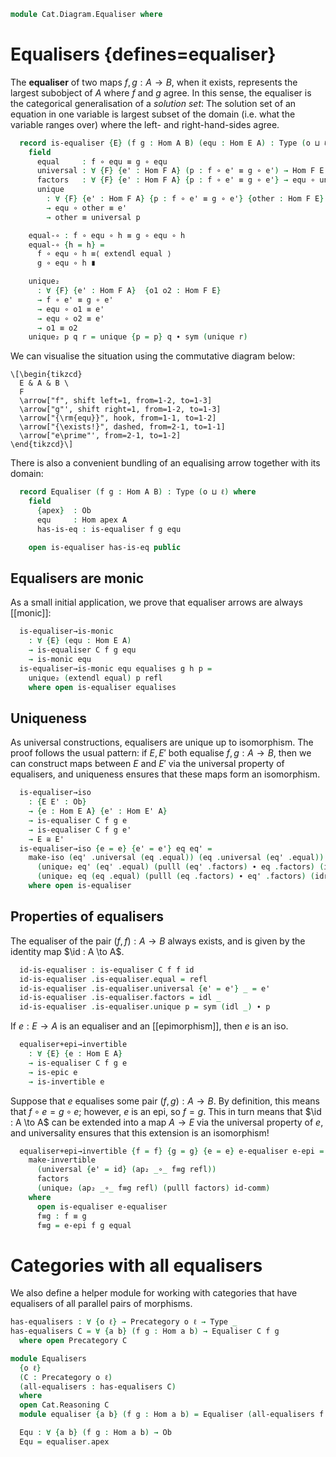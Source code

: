 <!--
```agda
open import Cat.Prelude

import Cat.Reasoning
```
-->

```agda
module Cat.Diagram.Equaliser where
```

<!--
```agda
module _ {o ℓ} (C : Precategory o ℓ) where
  open Cat.Reasoning C
  private variable
    A B : Ob
    f g h : Hom A B
```
-->

# Equalisers {defines=equaliser}

The **equaliser** of two maps $f, g : A \to B$, when it exists,
represents the largest subobject of $A$ where $f$ and $g$ agree. In this
sense, the equaliser is the categorical generalisation of a _solution
set_: The solution set of an equation in one variable is largest subset
of the domain (i.e. what the variable ranges over) where the left- and
right-hand-sides agree.

```agda
  record is-equaliser {E} (f g : Hom A B) (equ : Hom E A) : Type (o ⊔ ℓ) where
    field
      equal     : f ∘ equ ≡ g ∘ equ
      universal : ∀ {F} {e' : Hom F A} (p : f ∘ e' ≡ g ∘ e') → Hom F E
      factors   : ∀ {F} {e' : Hom F A} {p : f ∘ e' ≡ g ∘ e'} → equ ∘ universal p ≡ e'
      unique
        : ∀ {F} {e' : Hom F A} {p : f ∘ e' ≡ g ∘ e'} {other : Hom F E}
        → equ ∘ other ≡ e'
        → other ≡ universal p

    equal-∘ : f ∘ equ ∘ h ≡ g ∘ equ ∘ h
    equal-∘ {h = h} =
      f ∘ equ ∘ h ≡⟨ extendl equal ⟩
      g ∘ equ ∘ h ∎

    unique₂
      : ∀ {F} {e' : Hom F A}  {o1 o2 : Hom F E}
      → f ∘ e' ≡ g ∘ e'
      → equ ∘ o1 ≡ e'
      → equ ∘ o2 ≡ e'
      → o1 ≡ o2
    unique₂ p q r = unique {p = p} q ∙ sym (unique r)
```

We can visualise the situation using the commutative diagram below:

```{.quiver}
\[\begin{tikzcd}
  E & A & B \
  F
  \arrow["f", shift left=1, from=1-2, to=1-3]
  \arrow["g"', shift right=1, from=1-2, to=1-3]
  \arrow["{\rm{equ}}", hook, from=1-1, to=1-2]
  \arrow["{\exists!}", dashed, from=2-1, to=1-1]
  \arrow["e\prime"', from=2-1, to=1-2]
\end{tikzcd}\]
```

There is also a convenient bundling of an equalising arrow together with
its domain:

```agda
  record Equaliser (f g : Hom A B) : Type (o ⊔ ℓ) where
    field
      {apex}  : Ob
      equ     : Hom apex A
      has-is-eq : is-equaliser f g equ

    open is-equaliser has-is-eq public
```

## Equalisers are monic

As a small initial application, we prove that equaliser arrows are
always [[monic]]:

<!--
```agda
module _ {o ℓ} {C : Precategory o ℓ} where
  open Cat.Reasoning C
  private variable
    A B : Ob
    f g h : Hom A B
```
-->

```agda
  is-equaliser→is-monic
    : ∀ {E} (equ : Hom E A)
    → is-equaliser C f g equ
    → is-monic equ
  is-equaliser→is-monic equ equalises g h p =
    unique₂ (extendl equal) p refl
    where open is-equaliser equalises
```

## Uniqueness

As universal constructions, equalisers are unique up to isomorphism.
The proof follows the usual pattern: if $E, E'$ both equalise $f, g : A \to B$,
then we can construct maps between $E$ and $E'$ via the universal property
of equalisers, and uniqueness ensures that these maps form an isomorphism.

```agda
  is-equaliser→iso
    : {E E' : Ob}
    → {e : Hom E A} {e' : Hom E' A}
    → is-equaliser C f g e
    → is-equaliser C f g e'
    → E ≅ E'
  is-equaliser→iso {e = e} {e' = e'} eq eq' =
    make-iso (eq' .universal (eq .equal)) (eq .universal (eq' .equal))
      (unique₂ eq' (eq' .equal) (pulll (eq' .factors) ∙ eq .factors) (idr _))
      (unique₂ eq (eq .equal) (pulll (eq .factors) ∙ eq' .factors) (idr _))
    where open is-equaliser
```

## Properties of equalisers

The equaliser of the pair $(f, f) : A \to B$ always exists, and is given
by the identity map $\id : A \to A$.

```agda
  id-is-equaliser : is-equaliser C f f id
  id-is-equaliser .is-equaliser.equal = refl
  id-is-equaliser .is-equaliser.universal {e' = e'} _ = e'
  id-is-equaliser .is-equaliser.factors = idl _
  id-is-equaliser .is-equaliser.unique p = sym (idl _) ∙ p
```

If $e : E \to A$ is an equaliser and an [[epimorphism]], then $e$ is
an iso.

```agda
  equaliser+epi→invertible
    : ∀ {E} {e : Hom E A}
    → is-equaliser C f g e
    → is-epic e
    → is-invertible e
```

Suppose that $e$ equalises some pair $(f, g) : A \to B$. By definition,
this means that $f \circ e = g \circ e$; however, $e$ is an epi, so
$f = g$. This in turn means that $\id : A \to A$ can be extended into
a map $A \to E$ via the universal property of $e$, and universality
ensures that this extension is an isomorphism!

```agda
  equaliser+epi→invertible {f = f} {g = g} {e = e} e-equaliser e-epi =
    make-invertible
      (universal {e' = id} (ap₂ _∘_ f≡g refl))
      factors
      (unique₂ (ap₂ _∘_ f≡g refl) (pulll factors) id-comm)
    where
      open is-equaliser e-equaliser
      f≡g : f ≡ g
      f≡g = e-epi f g equal
```

# Categories with all equalisers

We also define a helper module for working with categories that have
equalisers of all parallel pairs of morphisms.

```agda
has-equalisers : ∀ {o ℓ} → Precategory o ℓ → Type _
has-equalisers C = ∀ {a b} (f g : Hom a b) → Equaliser C f g
  where open Precategory C

module Equalisers
  {o ℓ}
  (C : Precategory o ℓ)
  (all-equalisers : has-equalisers C)
  where
  open Cat.Reasoning C
  module equaliser {a b} (f g : Hom a b) = Equaliser (all-equalisers f g)

  Equ : ∀ {a b} (f g : Hom a b) → Ob
  Equ = equaliser.apex
```
